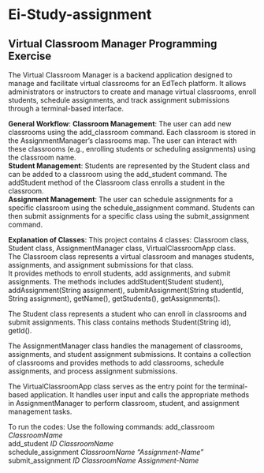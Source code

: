 # Ei-Study-assignment
## Virtual Classroom Manager Programming Exercise
The Virtual Classroom Manager is a backend application designed to manage and facilitate virtual classrooms for an EdTech platform. It allows administrators or instructors to create and manage virtual classrooms, enroll students, schedule assignments, and track assignment submissions through a terminal-based interface.                                                                                                   

**General Workflow**:
**Classroom Management**: The user can add new classrooms using the add_classroom command. Each classroom is stored in the AssignmentManager’s classrooms map. The user can interact with these classrooms (e.g., enrolling students or scheduling assignments) using the classroom name.                                                                                                                                       
**Student Management**: Students are represented by the Student class and can be added to a classroom using the add_student command. The addStudent method of the Classroom class enrolls a student in the classroom.                                                                                                                                                                                                
**Assignment Management**: The user can schedule assignments for a specific classroom using the schedule_assignment command. Students can then submit assignments for a specific class using the submit_assignment command.

**Explanation of Classes**:
This project contains 4 classes: Classroom class, Student class, AssignmentManager class, VirtualClassroomApp class.                                                                                                 
The Classroom class represents a virtual classroom and manages students, assignments, and assignment submissions for that class.                                                                            
It provides methods to enroll students, add assignments, and submit assignments. The methods includes addStudent(Student student), addAssignment(String assignment), submitAssignment(String studentId, String assignment), getName(), getStudents(), getAssignments().                                                                                                                                        

The Student class represents a student who can enroll in classrooms and submit assignments. This class contains methods Student(String id), getId().                                                          

The AssignmentManager class handles the management of classrooms, assignments, and student assignment submissions. It contains a collection of classrooms and provides methods to add classrooms, schedule assignments, and process assignment submissions.                                                                                        

The VirtualClassroomApp class serves as the entry point for the terminal-based application. It handles user input and calls the appropriate methods in AssignmentManager to perform classroom, student, and assignment management tasks.
          

To run the codes:
Use the following commands:
add_classroom *ClassroomName*                                                                                                                                                                    
add_student *ID* *ClassroomName*                                                                                                                                                                                  
schedule_assignment *ClassroomName* *“Assignment-Name”*                                                                                                                                                          
submit_assignment *ID ClassroomName Assignment-Name*
